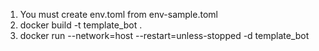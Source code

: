 1) You must create env.toml from env-sample.toml
2) docker build -t template_bot .
3) docker run --network=host --restart=unless-stopped -d template_bot